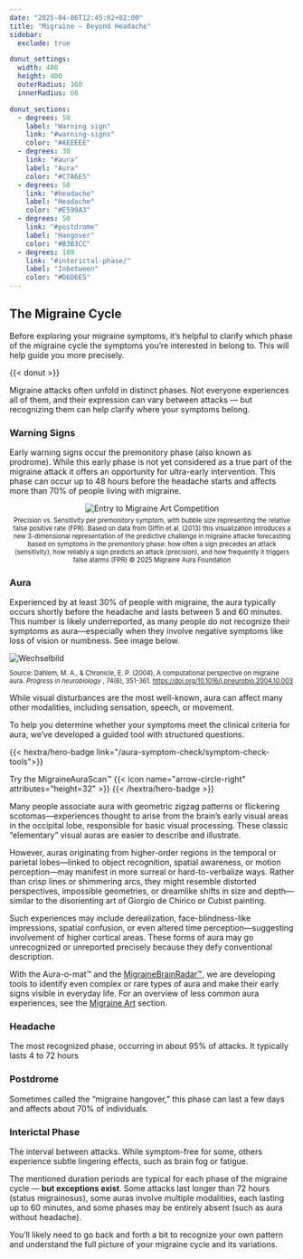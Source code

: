 ```yaml
---
date: "2025-04-06T12:45:02+02:00"
title: "Migraine — Beyond Headache"
sidebar:
  exclude: true

donut_settings:
  width: 400
  height: 400
  outerRadius: 160
  innerRadius: 60

donut_sections:
  - degrees: 50
    label: "Warning sign"
    link: "#warning-signs"
    color: "#AEEEEE"
  - degrees: 30
    link: "#aura"
    label: "Aura"
    color: "#C7A6E5"
  - degrees: 50
    link: "#headache"
    label: "Headache"
    color: "#E599A3"
  - degrees: 50
    link: "#postdrome"
    label: "Hangover"
    color: "#B3B3CC"
  - degrees: 180
    link: "#interictal-phase/"
    label: "Inbetween"
    color: "#D6D6E5"
---
```



## The Migraine Cycle

Before exploring your migraine symptoms, it’s helpful to clarify which phase of the migraine cycle the symptoms you’re interested in belong to.
This will help guide you more precisely.

{{< donut >}}

Migraine attacks often unfold in distinct phases. Not everyone experiences all of them, and their expression can vary between attacks — but recognizing them can help clarify where your symptoms belong.



### Warning Signs 
Early warning signs occur the premonitory phase (also known as prodrome). While this early phase is not yet considered as a true part of the migraine attack it offers an opportunity for ultra-early intervention. This phase can occur up to 48 hours before the headache starts and affects more than 70% of people living with migraine.


<div style="text-align: center;">
  <figure style="display: inline-block; margin: 0 auto;">
    <img
      src="/images/giffin_premonitory.png"
      class="img"
      style="width:amx; height:auto;"
      alt="Entry to Migraine Art Competition" />
    <figcaption style="font-size: 0.8em; margin-top: 0.5em;">
      Precision vs. Sensitivity per premonitory symptom, with bubble size representing the relative false positive rate (FPR). Based on data from Giffin et al. (2013) this visualization introduces a new 3-dimensional representation of the predictive challenge in migraine attacke forecasting based on symptoms in the premonitory phase: how often a sign precedes an attack (sensitivity), how reliably a sign predicts an attack (precision), and how frequently it triggers false alarms (FPR) © 2025 Migraine Aura Foundation
    </figcaption>
  </figure>
</div>


### Aura

Experienced by at least 30% of people with migraine, the aura typically occurs shortly before the headache and lasts between 5 and 60 minutes. This number is likely underreported, as many people do not recognize their symptoms as aura—especially when they involve negative symptoms like loss of vision or numbness. See image below.



<div id="image-container">
  <img id="oscillating-image" src="/images/hasselbach_platz_fortification_with_ns.png" alt="Wechselbild" width=max>
</div>

<script>
  const imagePaths = ["/images/hasselbach_platz_fortification_with_ns.png", "/images/hasselbach_platz_fortification_without_ns.png"];
  const durations = [1000, 3000]; // durations in milliseconds
  let currentIndex = 0;

  function switchImage() {
    const img = document.getElementById("oscillating-image");
    img.src = imagePaths[currentIndex];

    // Prepare for next switch
    const nextIndex = 1 - currentIndex;
    const delay = durations[currentIndex];
    currentIndex = nextIndex;

    setTimeout(switchImage, delay);
  }

  // Start the loop
  switchImage();
</script>

<div style="font-size: 0.8em; margin-top: 1em;">
  Source:  Dahlem, M. A., & Chronicle, E. P. (2004), A computational perspective on migraine aura. 
  <em>Progress in neurobiology</em> , 74(6), 351-361.
  <a href="https://doi.org/10.1016/j.pneurobio.2004.10.003" target="_blank" rel="noopener">https://doi.org/10.1016/j.pneurobio.2004.10.003</a>
</div>

While visual disturbances are the most well-known, aura can affect many other modalities, including sensation, speech, or movement.

To help you determine whether your symptoms meet the clinical criteria for aura, we’ve developed a guided tool with structured questions.



{{< hextra/hero-badge link="/aura-symptom-check/symptom-check-tools">}}
  <div class="hx-w-2 hx-h-2 hx-rounded-full hx-bg-primary-400"></div>
  <span class="hx-text-lg">Try the MigraineAuraScan™</span>
  {{< icon name="arrow-circle-right" attributes="height=32" >}}
{{< /hextra/hero-badge >}}


Many people associate aura with geometric zigzag patterns or flickering scotomas—experiences thought to arise from the brain’s early visual areas in the occipital lobe, responsible for basic visual processing. These classic “elementary” visual auras are easier to describe and illustrate.

However, auras originating from higher-order regions in the temporal or parietal lobes—linked to object recognition, spatial awareness, or motion perception—may manifest in more surreal or hard-to-verbalize ways. Rather than crisp lines or shimmering arcs, they might resemble distorted perspectives, impossible geometries, or dreamlike shifts in size and depth—similar to the disorienting art of Giorgio de Chirico or Cubist painting.

Such experiences may include derealization, face-blindness-like impressions, spatial confusion, or even altered time perception—suggesting involvement of higher cortical areas. These forms of aura may go unrecognized or unreported precisely because they defy conventional description. 

With the Aura-o-mat™ and the [MigraineBrainRadar™](/test-suit/), we are developing tools to identify even complex or rare types of aura and make their early signs visible in everyday life.
For an overview of less common aura experiences, see the [Migraine Art](/art) section.




### Headache
The most recognized phase, occurring in about 95% of attacks.
It typically lasts 4 to 72 hours

### Postdrome
Sometimes called the “migraine hangover,” this phase can last a few days and affects about 70% of individuals.


### Interictal Phase
The interval between attacks. While symptom-free for some, others experience subtle lingering effects, such as brain fog or fatigue.

The mentioned duration periods are typical for each phase of the migraine cycle — **but exceptions exist**. Some attacks last longer than 72 hours (status migrainosus), some auras involve multiple modalities, each lasting up to 60 minutes, and some phases may be entirely absent (such as aura without headache).

You’ll likely need to go back and forth a bit to recognize your own pattern and understand the full picture of your migraine cycle and its variations.

<!-- This phase is also important for identifying patterns or triggers. -->
